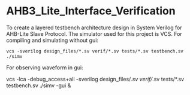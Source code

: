 # AHB3_Lite_Interface_Verification
To create a layered testbench architecture design in System Verilog for AHB-Lite Slave Protocol. The simulator used for this project is VCS. For compiling and simulating without gui:

    vcs -sverilog design_files/*.sv verif/*.sv tests/*.sv testbench.sv
    ./simv

For observing waveform in gui:

  vcs -lca -debug_access+all -sverilog design_files/*.sv verif/*.sv tests/*.sv testbench.sv
  ./simv -gui &
